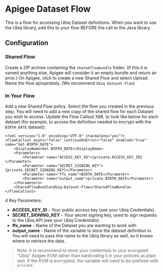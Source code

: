 # Apigee Dataset Flow

This is a flow for accessing Ubiq Dataset definitions. When you want to use the Ubiq library, add this to your flow BEFORE the call to the Java library.

## Configuration
### Shared Flow
Create a ZIP archive containing the `sharedflowbundle` folder. (If this it is named anything else, Apigee will consider it an empty bundle and return an error.) On Apigee, click to create a new Shared Flow and select Upload. Name the flow apropriately. (We recommend `Ubiq Dataset Flow`)

### In Your Flow
Add a new Shared Flow policy. Select the flow you created in the previous step. You will need to add a new copy of the shared flow for each Dataset you wish to access. Update the Flow Callout XML to look like below for each dataset (for example, to access the definition needed to encrypt with the `BIRTH_DATE` dataset):
```
<?xml version="1.0" encoding="UTF-8" standalone="yes"?>
<FlowCallout async="false" continueOnError="false" enabled="true" name="Get-BIRTH_DATE">
    <DisplayName>Get BIRTH_DATE</DisplayName>
    <Parameters>
        <Parameter name="ACCESS_KEY_ID">{private.ACCESS_KEY_ID}</Parameter>
        <Parameter name="SECRET_SIGNING_KEY">{private.SECRET_SIGNING_KEY}</Parameter>
        <Parameter name="ffs_name">BIRTH_DATE</Parameter>
        <Parameter name="output_name">private.BIRTH_DATE</Parameter>
    </Parameters>
    <SharedFlowBundle>Ubiq-Dataset-Flow</SharedFlowBundle>
</FlowCallout>
```
4 Key Parameters:
- **ACCESS_KEY_ID** - Your public access key (see your Ubiq Credentials). 
- **SECRET_SIGNING_KEY** - Your secret signing key, used to sign requests to the Ubiq API (see your Ubiq Credentials).
- **ffs_name** - Name of the Dataset you are wanting to work with
- **output_name** - Name of the variable to store the dataset definition in. You will need to pass this name to the Ubiq library as well, so it knows where to retrieve the data.

> Note: It is recommend to store your credentials in your encrypted "Ubiq" Apigee KVM rather than hardcoding it in your policies as plain text. If the KVM is encrypted, the variable will need to be prefixed with `private.`


